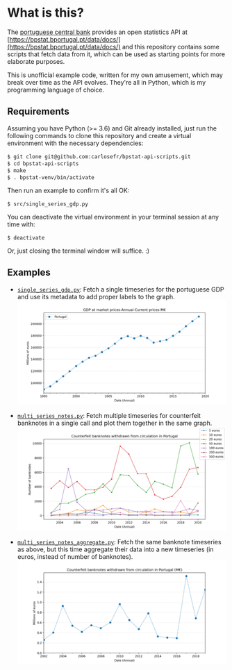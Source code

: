 # What is this?

The [portuguese central bank](https://www.bportugal.pt) provides an open statistics API at [https://bpstat.bportugal.pt/data/docs/](https://bpstat.bportugal.pt/data/docs/) and this repository contains some scripts that fetch data from it, which can be used as starting points for more elaborate purposes.

This is unofficial example code, written for my own amusement, which may break over time as the API evolves. They're all in Python, which is my programming language of choice.

## Requirements

Assuming you have Python (>= 3.6) and Git already installed, just run the following commands to clone this repository and create a virtual environment with the necessary dependencies:
```
$ git clone git@github.com:carlosefr/bpstat-api-scripts.git
$ cd bpstat-api-scripts
$ make
$ . bpstat-venv/bin/activate
```

Then run an example to confirm it's all OK:
```
$ src/single_series_gdp.py
```

You can deactivate the virtual environment in your terminal session at any time with:
```
$ deactivate
```

Or, just closing the terminal window will suffice. :)

## Examples

* [`single_series_gdp.py`](https://github.com/carlosefr/bpstat-api-scripts/blob/master/src/single_series_gdp.py): Fetch a single timeseries for the portuguese GDP and use its metadata to add proper labels to the graph. ![single_series_gdp.png](https://raw.githubusercontent.com/carlosefr/bpstat-api-scripts/master/screenshots/single_series_gdp.png)

* [`multi_series_notes.py`](https://github.com/carlosefr/bpstat-api-scripts/blob/master/src/multi_series_notes.py): Fetch multiple timeseries for counterfeit banknotes in a single call and plot them together in the same graph. ![multi_series_notes.png](https://raw.githubusercontent.com/carlosefr/bpstat-api-scripts/master/screenshots/multi_series_notes.png)

* [`multi_series_notes_aggregate.py`](https://github.com/carlosefr/bpstat-api-scripts/blob/master/src/multi_series_notes_aggregate.py): Fetch the same banknote timeseries as above, but this time aggregate their data into a new timeseries (in euros, instead of number of banknotes). ![multi_series_notes_aggregate.png](https://raw.githubusercontent.com/carlosefr/bpstat-api-scripts/master/screenshots/multi_series_notes_aggregate.png)
